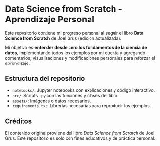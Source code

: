 # Data Science from Scratch - Aprendizaje Personal

Este repositorio contiene mi progreso personal al seguir el libro **Data Science from Scratch** de Joel Grus (edición actualizada).

Mi objetivo es **entender desde cero los fundamentos de la ciencia de datos**, implementando todos los ejemplos por mi cuenta y agregando comentarios, visualizaciones y modificaciones personales para reforzar el aprendizaje.

## Estructura del repositorio

- `notebooks/`: Jupyter notebooks con explicaciones y código interactivo.
- `src/`: Scripts `.py` con las funciones y clases del libro.
- `assets/`: Imágenes o datos necesarios.
- `requirements.txt`: Librerías necesarias para reproducir los ejemplos.

## Créditos

El contenido original proviene del libro *Data Science from Scratch* de Joel Grus. Este repositorio es solo con fines educativos y de práctica personal.
